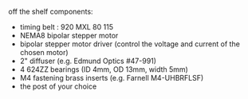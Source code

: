 off the shelf components: 
- timing belt : 920 MXL 80 115
- NEMA8 bipolar stepper motor
- bipolar stepper motor driver (control the voltage and current of the chosen motor)
- 2" diffuser (e.g. Edmund Optics #47-991)
- 4 624ZZ bearings (ID 4mm, OD 13mm, width 5mm)
- M4 fastening brass inserts (e.g. Farnell M4-UHBRFLSF) 
- the post of your choice
